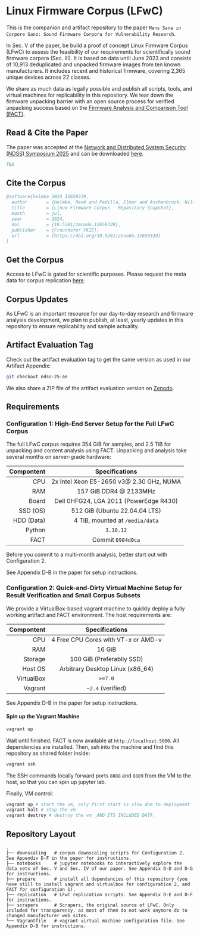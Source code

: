 # Linux Firmware Corpus (LFwC)

This is the companion and artifact repository to the paper `Mens Sana in Corpore Sano: Sound Firmware Corpora for Vulnerability Research`.

In Sec. V of the paper, be build a proof of concept Linux Firmware Corpus (LFwC) to assess the feasibility of our requirements for scientifically sound firmware corpora (Sec. III).
It is based on data until June 2023 and consists of 10,913 deduplicated and unpacked firmware images from ten known manufacturers.
It includes recent and historical firmware, covering 2,365 unique devices across 22 classes.

We share as much data as legally possible and publish all scripts, tools, and virtual machines for replicability in this repository.
We tear down the firmware unpacking barrier with an open source process for verified unpacking success based on the [Firmware Analysis and Comparison Tool (FACT)](https://github.com/fkie-cad/FACT_core).

## Read & Cite the Paper

The paper was accepted at the [Network and Distributed System Security (NDSS) Symposium 2025](https://www.ndss-symposium.org/ndss2025/) and can be downloaded [here](#).

```bibtex
TBA
```

## Cite the Corpus

```bibtex
@software{helmke_2024_12659339,
  author       = {Helmke, René and Padilla, Elmar and Aschenbruck, Nils},
  title        = {Linux Firmware Corpus - Repository Snapshot},
  month        = jul,
  year         = 2024,
  doi          = {10.5281/zenodo.12659339},
  publisher    = {Fraunhofer FKIE},
  url          = {https://doi.org/10.5281/zenodo.12659339}
}
```

## Get the Corpus

Access to LFwC is gated for scientific purposes. Please request the meta data for corpus replication [here](https://doi.org/10.5281/zenodo.12659436).


## Corpus Updates

As LFwC is an important resource for our day-to-day research and firmware analysis development, we plan to publish, at least, yearly updates in this repository to ensure replicability and sample actuality.

## Artifact Evaluation Tag

Check out the artifact evaluation tag to get the same version as used in our Artifact Appendix:

```sh
git checkout ndss-25-ae
```

We also share a ZIP file of the artifact evaluation version on [Zenodo](https://doi.org/10.5281/zenodo.12659339).

## Requirements

### Configuration 1: High-End Server Setup for the Full LFwC Corpus

The full LFwC corpus requires 354 GiB for samples, and 2.5 TiB for unpacking and content analysis using FACT.
Unpacking and analysis take several months on server-grade hardware:

| **Compontent** |            **Specifications**            |
|---------------:|:----------------------------------------:|
| CPU            | 2x Intel Xeon E5-2650 v3@ 2.30 GHz, NUMA |
| RAM            | 157 GiB DDR4 @ 2133MHz                   |
| Board          | Dell 0HFG24, LGA 2011 (PowerEdge R430)   |
| SSD (OS)       | 512 GiB (Ubuntu 22.04.04 LTS)            |
| HDD (Data)     | 4 TiB, mounted at `/media/data`          |
| Python         | `3.10.12`                                |
| FACT           | Commit `0984d0ca`                        |

Before you commit to a multi-month analysis, better start out with Configuration 2.

See Appendix D-B in the paper for setup instructions.

### Configuration 2: Quick-and-Dirty Virtual Machine Setup for Result Verification and Small Corpus Subsets

We provide a VirtualBox-based vagrant machine to quickly deploy a fully working artifact and FACT environment.
The host requirements are:

| **Compontent** |            **Specifications**            |
|---------------:|:----------------------------------------:|
| CPU            | 4 Free CPU Cores with VT-x or AMD-v      |
| RAM            | 16 GiB                                   |
| Storage        | 100 GiB (Preferablly SSD)                |
| Host OS        | Arbitrary Desktop Linux (x86\_64)        |
| VirtualBox     | `>=7.0`                                  |
| Vagrant        | `~2.4` (verified)                        |

See Appendix D-B in the paper for setup instructions.

#### Spin up the Vagrant Machine

```sh
vagrant up
```

Wait until finished. FACT is now available at `http://localhost:5000`. All dependencies are installed. Then, ssh into the machine and find this repository as shared folder inside:

```sh
vagrant ssh
```

The SSH commands locally forward ports `8888` and `8889` from the VM to the host, so that you can spin up jupyter lab.

Finally, VM control:

```sh
vagrant up # start the vm, only first start is slow due to deployment
vagrant halt # stop the vm
vagrant destroy # destroy the vm _AND ITS INCLUDED DATA_
```

## Repository Layout

```plain
.
├── downscaling   # corpus downscaling scripts for Configuration 2. See Appendix D-F in the paper for instructions.
├── notebooks     # jupyter notebooks to interactively explore the data sets of Sec. V and Sec. IV of our paper. See Appendix D-D and D-G for instructions.
├── prepare       # install all dependencies of this repository (you have still to install vagrant and virtualbox for configuration 2, and FACT for configuration 1).
├── replication   # LFwC replication scripts. See Appendix D-E and D-F for instructions.
├── scrapers      # Scrapers, the original source of LFwC. Only included for transparency, as most of them do not work anymore do to changed manufacturer web sites.
└── Vagrantfile   # vagrant virtual machine configuration file. See Appendix D-B for instructions.
```
